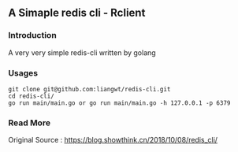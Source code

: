 ## A Simaple redis cli - Rclient

### Introduction

A very very simple redis-cli written by golang

### Usages

```shell
git clone git@github.com:liangwt/redis-cli.git
cd redis-cli/
go run main/main.go or go run main/main.go -h 127.0.0.1 -p 6379
```

### Read More

Original Source : https://blog.showthink.cn/2018/10/08/redis_cli/
